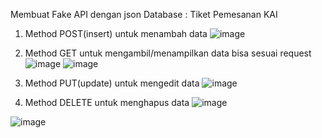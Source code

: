 Membuat Fake API dengan json
Database : Tiket Pemesanan KAI
1. Method POST(insert) untuk menambah data
  ![image](https://github.com/syahdana2/fake-API-Json-Server/assets/144450729/76bec86a-7a51-4ec2-8ee8-0b0631300823)

2. Method GET untuk mengambil/menampilkan data bisa sesuai request
  ![image](https://github.com/syahdana2/fake-API-Json-Server/assets/144450729/cc3dc646-7fae-4d15-9bf1-e32809de1de8)
  ![image](https://github.com/syahdana2/fake-API-Json-Server/assets/144450729/af519ce5-37da-4867-8b65-e35a445c9479)

3. Method PUT(update) untuk mengedit data
  ![image](https://github.com/syahdana2/fake-API-Json-Server/assets/144450729/484c1454-9c52-429b-87c9-f9fcf032b828)

4. Method DELETE untuk menghapus data
  ![image](https://github.com/syahdana2/fake-API-Json-Server/assets/144450729/f7a6194f-fde0-4966-8a77-cb0a12824289)

![image](https://github.com/syahdana2/fake-API-Json-Server/assets/144450729/762c2454-cc0f-418e-8de6-5c9621f71d8b)

